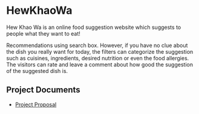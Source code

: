 # HewKhaoWa
Hew Khao Wa is an online food suggestion website which suggests to people what they want to eat!

Recommendations using search box. However, if you have no clue about the dish you really want for today, the filters can categorize the suggestion such as cuisines, ingredients, desired nutrition or even the food allergies. The visitors can rate and leave a comment about how good the suggestion of the suggested dish is.

## Project Documents
- [Project Proposal](https://docs.google.com/document/d/1DW7tv5Bpf5_tJoBKPRP4io66zMDQzeJHZ7YWnl435PU/edit?usp=sharing)

